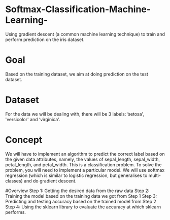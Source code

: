 # Softmax-Classification-Machine-Learning-

Using gradient descent (a common machine learning technique) to train and perform prediction on the iris dataset.

# Goal

Based on the training dataset, we aim at doing prediction on the test dataset.

# Dataset

For the data we will be dealing with, there will be 3 labels: ’setosa', 'versicolor' and ‘virginica'.

# Concept
We will have to implement an algorithm to predict the correct label based on the given data attributes, namely, the values of sepal_length, sepal_width, petal_length, and petal_width. This is a classification problem. To solve the problem, you will need to implement a particular model. We will use softmax regression (which is similar to logistic regression, but generalises to multi-classes) and do gradient descent.

#Overview
Step 1: Getting the desired data from the raw data
Step 2: Training the model based on the training data we got from Step 1
Step 3: Predicting and testing accuracy based on the trained model from Step 2
Step 4: Using the sklearn library to evaluate the accuracy at which sklearn performs.

